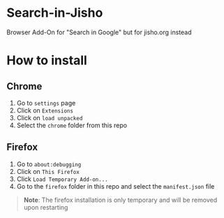 # Search-in-Jisho
Browser Add-On for "Search in Google" but for jisho.org instead

# How to install
## Chrome
1. Go to `settings` page
2. Click on `Extensions`
2. Click on `load unpacked`
3. Select the `chrome` folder from this repo

## Firefox
1. Go to `about:debugging`
2. Click on `This Firefox`
3. Click `Load Temporary Add-on...`
4. Go to the `firefox` folder in this repo and select the `manifest.json` file
> **Note**:
> The firefox installation is only temporary and will be removed upon restarting
